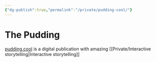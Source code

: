 ```yaml
---
{"dg-publish":true,"permalink":"/private/pudding-cool/"}
---
```


# The Pudding

[pudding.cool](https://pudding.cool) is a digital publication with amazing [[Private/Interactive storytelling\|Interactive storytelling]]